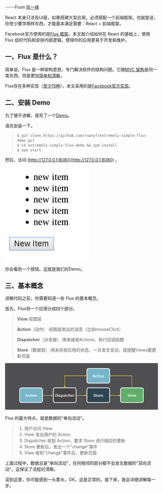 -----From [阮一峰](http://www.ruanyifeng.com/)

React 本身只涉及UI层，如果搭建大型应用，必须搭配一个前端框架。也就是说，你至少要学两样东西，才能基本满足需要：React + 前端框架。

Facebook官方使用的是[Flux 框架](https://facebook.github.io/flux/)。本文就介绍如何在 React 的基础上，使用 Flux 组织代码和安排内部逻辑，使得你的应用更易于开发和维护。

## 一、Flux 是什么？

简单说，Flux 是一种架构思想，专门解决软件的结构问题。它跟[MVC 架构](http://www.ruanyifeng.com/blog/2007/11/mvc.html)是同一类东西，但是更加[简单和清晰](http://www.infoq.com/news/2014/05/facebook-mvc-flux)。

Flux存在多种实现（[至少15种](https://github.com/voronianski/flux-comparison)），本文采用的是[Facebook官方实现](https://github.com/facebook/flux)。

## 二、安装 Demo

为了便于讲解，我写了一个[Demo](https://github.com/ruanyf/extremely-simple-flux-demo)。

请先安装一下。

> ```
> $ git clone https://github.com/ruanyf/extremely-simple-flux-demo.git
> $ cd extremely-simple-flux-demo && npm install
> $ npm start
> ```

然后，访问 [http://127.0.0.1:8080](http://127.0.0.1:8080) 。

![](/assets/bg2016011502.png)

你会看到一个按钮。这就是我们的Demo。

## 三、基本概念

讲解代码之前，你需要知道一些 Flux 的基本概念。

首先，Flux将一个应用分成四个部分。

> **View**:视图层
>
> **Action**（动作）:视图层发出的消息（比如mouseClick）
>
> **Dispatcher**（派发器）:用来接收Actions、执行回调函数
>
> **Store**（数据层）:用来存放应用的状态，一旦发生变动，就提醒Views要更新页面

![](/assets/bg2016011503.png)

Flux 的最大特点，就是数据的"单向流动"。

> 1. 用户访问 View
> 2. View 发出用户的 Action
> 3. Dispatcher 收到 Action，要求 Store 进行相应的更新
> 4. Store 更新后，发出一个"change"事件
> 5. View 收到"change"事件后，更新页面

上面过程中，数据总是"单向流动"，任何相邻的部分都不会发生数据的"双向流动"。这保证了流程的清晰。

读到这里，你可能感到一头雾水，OK，这是正常的。接下来，我会详细讲解每一步。

  






